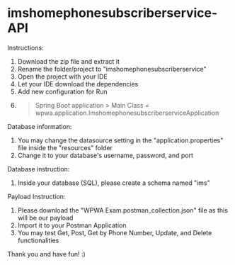 # imshomephonesubscriberservice-API

Instructions:
1. Download the zip file and extract it
2. Rename the folder/project to "imshomephonesubscriberservice"
3. Open the project with your IDE
4. Let your IDE download the dependencies
5. Add new configuration for Run
6. > Spring Boot application > Main Class = wpwa.application.ImshomephonesubscriberserviceApplication

Database information:
1. You may change the datasource setting in the "application.properties" file inside the "resources" folder
2. Change it to your database's username, password, and port

Database instruction:
1. Inside your database (SQL), please create a schema named "ims"

Payload Instruction:
1. Please download the "WPWA Exam.postman_collection.json" file as this will be our payload
2. Import it to your Postman Application
3. You may test Get, Post, Get by Phone Number, Update, and Delete functionalities


Thank you and have fun! :)

